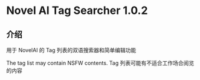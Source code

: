 # Novel AI Tag Searcher 1.0.2

## 介绍

用于 NovelAI 的 Tag 列表的双语搜索器和简单编辑功能

The tag list may contain NSFW contents.
Tag 列表可能有不适合工作场合阅览的内容
